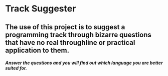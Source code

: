 # __Track Suggester__

##  The use of this project is to suggest a programming track through bizarre questions that have no real throughline or practical application to them.


#### *Answer the questions and you will find out which language you are better suited for.*
